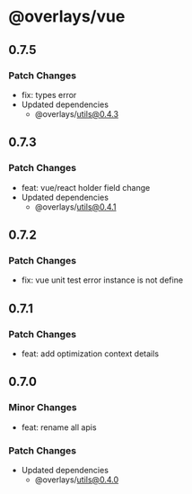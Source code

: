 # @overlays/vue

## 0.7.5

### Patch Changes

- fix: types error
- Updated dependencies
  - @overlays/utils@0.4.3

## 0.7.3

### Patch Changes

- feat: vue/react holder field change
- Updated dependencies
  - @overlays/utils@0.4.1

## 0.7.2

### Patch Changes

- fix: vue unit test error instance is not define

## 0.7.1

### Patch Changes

- feat: add optimization context details

## 0.7.0

### Minor Changes

- feat: rename all apis

### Patch Changes

- Updated dependencies
  - @overlays/utils@0.4.0
